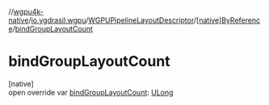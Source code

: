 //[wgpu4k-native](../../../../index.md)/[io.ygdrasil.wgpu](../../index.md)/[WGPUPipelineLayoutDescriptor](../index.md)/[[native]ByReference](index.md)/[bindGroupLayoutCount](bind-group-layout-count.md)

# bindGroupLayoutCount

[native]\
open override var [bindGroupLayoutCount](bind-group-layout-count.md): [ULong](https://kotlinlang.org/api/core/kotlin-stdlib/kotlin/-u-long/index.html)
